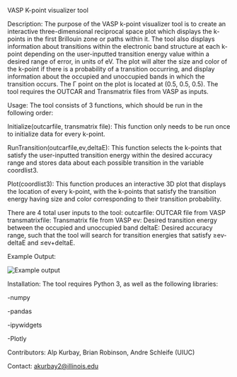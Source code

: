 VASP K-point visualizer tool

Description:
The purpose of the VASP k-point visualizer tool is to create an interactive
three-dimensional reciprocal space plot which displays the k-points in the first Brillouin
zone or paths within it. The tool also displays information about transitions within the
electronic band structure at each k-point depending on the user-inputted transition
energy value within a desired range of error, in units of eV. The plot will alter the size
and color of the k-point if there is a probability of a transition occurring, and display
information about the occupied and unoccupied bands in which the transition occurs.
The Γ point on the plot is located at (0.5, 0.5, 0.5). The tool requires the OUTCAR and
Transmatrix files from VASP as inputs.

Usage:
The tool consists of 3 functions, which should be run in the following order:

Initialize(outcarfile, transmatrix file):
This function only needs to be run once to initialize data for every k-point.

RunTransition(outcarfile,ev,deltaE):
This function selects the k-points that satisfy the user-inputted transition energy within
the desired accuracy range and stores data about each possible transition in the
variable coordlist3.

Plot(coordlist3):
This function produces an interactive 3D plot that displays the location of every k-point,
with the k-points that satisfy the transition energy having size and color corresponding
to their transition probability.

There are 4 total user inputs to the tool:
outcarfile: OUTCAR file from VASP
transmatrixfile: Transmatrix file from VASP
ev: Desired transition energy between the occupied and unoccupied band
deltaE: Desired accuracy range, such that the tool will search for transition energies that
satisfy ≥ev-deltaE and ≤ev+deltaE.

Example Output:

![Example output](https://user-images.githubusercontent.com/79879109/271623528-793ebf20-6c1d-44bf-9adf-b643d437c8e8.png)

Installation:
The tool requires Python 3, as well as the following libraries:

-numpy

-pandas

-ipywidgets

-Plotly

Contributors:
Alp Kurbay, Brian Robinson, Andre Schleife (UIUC)

Contact:
akurbay2@illinois.edu
